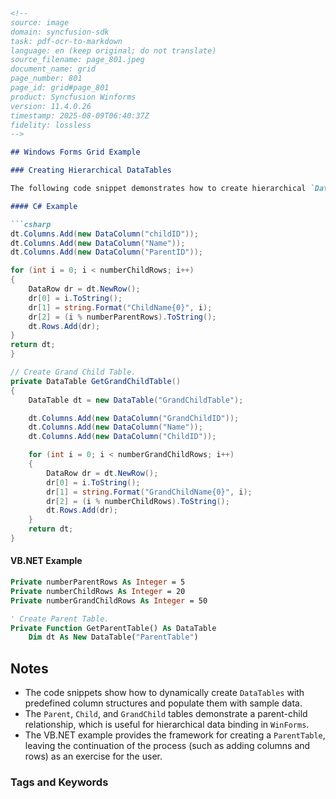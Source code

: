 ```markdown
<!--
source: image
domain: syncfusion-sdk
task: pdf-ocr-to-markdown
language: en (keep original; do not translate)
source_filename: page_801.jpeg
document_name: grid
page_number: 801
page_id: grid#page_801
product: Syncfusion Winforms
version: 11.4.0.26
timestamp: 2025-08-09T06:40:37Z
fidelity: lossless
-->

## Windows Forms Grid Example

### Creating Hierarchical DataTables

The following code snippet demonstrates how to create hierarchical `DataTables` for a parent, child, and grandchild relationship, typically used in a `WinForms` application to populate hierarchical grids or tree structures.

#### C# Example

```csharp
dt.Columns.Add(new DataColumn("childID"));
dt.Columns.Add(new DataColumn("Name"));
dt.Columns.Add(new DataColumn("ParentID"));

for (int i = 0; i < numberChildRows; i++)
{
    DataRow dr = dt.NewRow();
    dr[0] = i.ToString();
    dr[1] = string.Format("ChildName{0}", i);
    dr[2] = (i % numberParentRows).ToString();
    dt.Rows.Add(dr);
}
return dt;
}

// Create Grand Child Table.
private DataTable GetGrandChildTable()
{
    DataTable dt = new DataTable("GrandChildTable");

    dt.Columns.Add(new DataColumn("GrandChildID"));
    dt.Columns.Add(new DataColumn("Name"));
    dt.Columns.Add(new DataColumn("ChildID"));

    for (int i = 0; i < numberGrandChildRows; i++)
    {
        DataRow dr = dt.NewRow();
        dr[0] = i.ToString();
        dr[1] = string.Format("GrandChildName{0}", i);
        dr[2] = (i % numberChildRows).ToString();
        dt.Rows.Add(dr);
    }
    return dt;
}
```

#### VB.NET Example

```vb
Private numberParentRows As Integer = 5
Private numberChildRows As Integer = 20
Private numberGrandChildRows As Integer = 50

' Create Parent Table.
Private Function GetParentTable() As DataTable
    Dim dt As New DataTable("ParentTable")
```

## Notes

- The code snippets show how to dynamically create `DataTables` with predefined column structures and populate them with sample data.
- The `Parent`, `Child`, and `GrandChild` tables demonstrate a parent-child relationship, which is useful for hierarchical data binding in `WinForms`.
- The VB.NET example provides the framework for creating a `ParentTable`, leaving the continuation of the process (such as adding columns and rows) as an exercise for the user.

### Tags and Keywords
<!-- tags: [WinForms, Grid, DataTable, hierarchical data] keywords: [DataColumn, DataRow, ParentTable, ChildTable, GrandChildTable, numberParentRows, numberChildRows, numberGrandChildRows] -->
```
